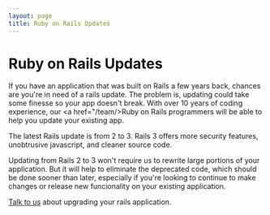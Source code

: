 ```yaml
---
layout: page
title: Ruby on Rails Updates
---
```


# Ruby on Rails Updates

If you have an application that was built on Rails a few years back, chances are you're in need of a rails update. The problem is, updating could take some finesse so your app doesn't break. With over 10 years of coding experience, our <a href="/team/>Ruby on Rails programmers</a> will be able to help you update your existing app.

The latest Rails update is from 2 to 3. Rails 3 offers more security features, unobtrusive javascript, and cleaner source code.

Updating from Rails 2 to 3 won't require us to rewrite large portions of your application. But it will help to eliminate the deprecated code, which should be done sooner than later, especially if you're looking to continue to make changes or release new funcionality on your existing application.

<a href="/contact/">Talk to us</a> about upgrading your rails application.
